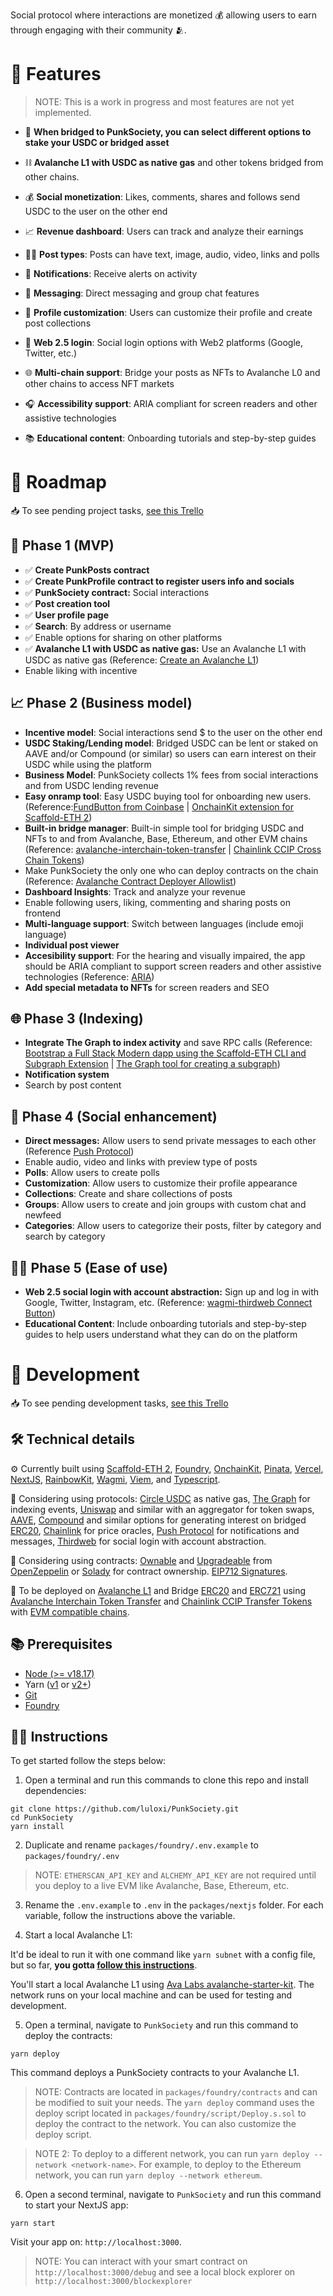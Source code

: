 Social protocol where interactions are monetized 💰 allowing users to earn through engaging with their community 🫂.

# 🤘 Features

> NOTE: This is a work in progress and most features are not yet implemented.

- 💸 **When bridged to PunkSociety, you can select different options to stake your USDC or bridged asset**
- ⛓️ **Avalanche L1 with USDC as native gas** and other tokens bridged from other chains.
- 💰 **Social monetization**: Likes, comments, shares and follows send USDC to the user on the other end
- 📈 **Revenue dashboard**: Users can track and analyze their earnings

- 🤹‍♂️ **Post types**: Posts can have text, image, audio, video, links and polls
- 🔔 **Notifications**: Receive alerts on activity
- 💌 **Messaging**: Direct messaging and group chat features
- 🎨 **Profile customization**: Users can customize their profile and create post collections

- 📱 **Web 2.5 login**: Social login options with Web2 platforms (Google, Twitter, etc.)
- 🌐 **Multi-chain support**: Bridge your posts as NFTs to Avalanche L0 and other chains to access NFT markets
- 🎧 **Accessibility support**: ARIA compliant for screen readers and other assistive technologies
- 📚 **Educational content**: Onboarding tutorials and step-by-step guides

# 🤘 Roadmap

📥 To see pending project tasks, [see this Trello](https://trello.com/b/HLBnvKSu/punksociety)

## 🐣 Phase 1 (MVP)

- ✅ **Create PunkPosts contract**
- ✅ **Create PunkProfile contract to register users info and socials**
- ✅ **PunkSociety contract:** Social interactions
- ✅ **Post creation tool**
- ✅ **User profile page**
- ✅ **Search**: By address or username
- ✅ Enable options for sharing on other platforms
- ✅ **Avalanche L1 with USDC as native gas:** Use an Avalanche L1 with USDC as native gas (Reference: [Create an Avalanche L1](https://docs.avax.network/tooling/create-deploy-avalanche-l1s/create-avalanche-l1))
- Enable liking with incentive

## 📈 Phase 2 (Business model)

- **Incentive model**: Social interactions send $ to the user on the other end
- **USDC Staking/Lending model**: Bridged USDC can be lent or staked on AAVE and/or Compound (or similar) so users can earn interest on their USDC while using the platform
- **Business Model**: PunkSociety collects 1% fees from social interactions and from USDC lending revenue
- **Easy onramp tool**: Easy USDC buying tool for onboarding new users. (Reference:[FundButton from Coinbase](https://onchainkit.xyz/fund/fund-button) | [OnchainKit extension for Scaffold-ETH 2](https://github.com/scaffold-eth/create-eth-extensions/tree/onchainkit))
- **Built-in bridge manager**: Built-in simple tool for bridging USDC and NFTs to and from Avalanche, Base, Ethereum, and other EVM chains (Reference: [avalanche-interchain-token-transfer](https://github.com/ava-labs/avalanche-interchain-token-transfer) | [Chainlink CCIP Cross Chain Tokens](https://docs.chain.link/ccip/tutorials/cross-chain-tokens))
- Make PunkSociety the only one who can deploy contracts on the chain (Reference: [Avalanche Contract Deployer Allowlist](https://academy.avax.network/course/multi-chain-architecture/06-permissioning-users/06-contract-deployer-allowlist))
- **Dashboard Insights**: Track and analyze your revenue
- Enable following users, liking, commenting and sharing posts on frontend
- **Multi-language support**: Switch between languages (include emoji language)
- **Individual post viewer**
- **Accesibility support**: For the hearing and visually impaired, the app should be ARIA compliant to support screen readers and other assistive technologies (Reference: [ARIA](https://developer.mozilla.org/en-US/docs/Web/Accessibility/ARIA))
- **Add special metadata to NFTs** for screen readers and SEO

## 🌐 Phase 3 (Indexing)

- **Integrate The Graph to index activity** and save RPC calls (Reference: [Bootstrap a Full Stack Modern dapp using the Scaffold-ETH CLI and Subgraph Extension](https://siddhantk08.hashnode.dev/bootstrap-a-full-stack-modern-dapp-using-the-scaffold-eth-cli-and-subgraph-extension) | [The Graph tool for creating a subgraph](https://thegraph.com/docs/en/developing/creating-a-subgraph/))
- **Notification system**
- Search by post content

## 💬 Phase 4 (Social enhancement)

- **Direct messages:** Allow users to send private messages to each other (Reference [Push Protocol](https://push.org/))
- Enable audio, video and links with preview type of posts
- **Polls**: Allow users to create polls
- **Customization**: Allow users to customize their profile appearance
- **Collections**: Create and share collections of posts
- **Groups**: Allow users to create and join groups with custom chat and newfeed
- **Categories**: Allow users to categorize their posts, filter by category and search by category

## 👨‍🦽 Phase 5 (Ease of use)

- **Web 2.5 social login with account abstraction:** Sign up and log in with Google, Twitter, Instagram, etc. (Reference: [wagmi-thirdweb Connect Button](https://github.com/thirdweb-example/wagmi-thirdweb?ref=blog.thirdweb.com))
- **Educational Content**: Include onboarding tutorials and step-by-step guides to help users understand what they can do on the platform

# 🤘 Development

📥 To see pending development tasks, [see this Trello](https://trello.com/b/HLBnvKSu/punksociety)

## 🛠️ Technical details

⚙️ Currently built using [Scaffold-ETH 2](https://scaffoldeth.io/), [Foundry](https://book.getfoundry.sh/), [OnchainKit](https://onchainkit.xyz/), [Pinata](https://pinata.cloud/), [Vercel](https://vercel.com/), [NextJS](https://nextjs.org/), [RainbowKit](https://rainbowkit.com/), [Wagmi](https://wagmi.sh/), [Viem](https://viem.sh/), and [Typescript](https://www.typescriptlang.org/).

🏦 Considering using protocols: [Circle USDC](https://www.circle.com/) as native gas, [The Graph](https://thegraph.com/) for indexing events, [Uniswap](https://app.uniswap.org/) and similar with an aggregator for token swaps, [AAVE](https://aave.com/), [Compound](https://compound.finance/) and similar options for generating interest on bridged [ERC20](https://ethereum.org/en/developers/docs/standards/tokens/erc-20/), [Chainlink](https://chain.link/) for price oracles, [Push Protocol](https://push.org/) for notifications and messages, [Thirdweb](https://thirdweb.com/) for social login with account abstraction.

📜 Considering using contracts: [Ownable](https://docs.openzeppelin.com/contracts/2.x/access-control) and [Upgradeable](https://docs.openzeppelin.com/upgrades-plugins/1.x/writing-upgradeable) from [OpenZeppelin](https://www.openzeppelin.com/) or [Solady](https://github.com/Vectorized/solady) for contract ownership. [EIP712 Signatures](https://eips.ethereum.org/EIPS/eip-712).

🔗 To be deployed on [Avalanche L1](https://github.com/ava-labs/avalanche-starter-kit) and Bridge [ERC20](https://ethereum.org/en/developers/docs/standards/tokens/erc-20/) and [ERC721](https://ethereum.org/en/developers/docs/standards/tokens/erc-721/) using [Avalanche Interchain Token Transfer](https://github.com/ava-labs/avalanche-interchain-token-transfer) and [Chainlink CCIP Transfer Tokens](https://docs.chain.link/ccip/tutorials/cross-chain-tokens) with [EVM compatible chains](https://ethereum.org/en/developers/docs/scaling/sidechains/#evm-compatibility).

## 📚 Prerequisites

- [Node (>= v18.17)](https://nodejs.org/en/download/package-manager)
- Yarn ([v1](https://classic.yarnpkg.com/en/docs/install/#windows-stable) or [v2+](https://yarnpkg.com/getting-started/install))
- [Git](https://git-scm.com/downloads)
- [Foundry](https://book.getfoundry.sh/getting-started/installation)

## 👨‍🏫 Instructions

To get started follow the steps below:

1. Open a terminal and run this commands to clone this repo and install dependencies:

```
git clone https://github.com/luloxi/PunkSociety.git
cd PunkSociety
yarn install
```

2. Duplicate and rename `packages/foundry/.env.example` to `packages/foundry/.env`

> NOTE: `ETHERSCAN_API_KEY` and `ALCHEMY_API_KEY` are not required until you deploy to a live EVM like Avalanche, Base, Ethereum, etc.

3. Rename the `.env.example` to `.env` in the `packages/nextjs` folder. For each variable, follow the instructions above the variable.

4. Start a local Avalanche L1:

It'd be ideal to run it with one command like `yarn subnet` with a config file, but so far, **you gotta <a href="./AVALANCHE-L1.md" target="_blank">follow this instructions</a>**.

You'll start a local Avalanche L1 using [Ava Labs avalanche-starter-kit](https://github.com/ava-labs/avalanche-starter-kit). The network runs on your local machine and can be used for testing and development.

5. Open a terminal, navigate to `PunkSociety` and run this command to deploy the contracts:

```
yarn deploy
```

This command deploys a PunkSociety contracts to your Avalanche L1.

> NOTE: Contracts are located in `packages/foundry/contracts` and can be modified to suit your needs. The `yarn deploy` command uses the deploy script located in `packages/foundry/script/Deploy.s.sol` to deploy the contract to the network. You can also customize the deploy script.

> NOTE 2: To deploy to a different network, you can run `yarn deploy --network <network-name>`. For example, to deploy to the Ethereum network, you can run `yarn deploy --network ethereum`.

6. Open a second terminal, navigate to `PunkSociety` and run this command to start your NextJS app:

```
yarn start
```

Visit your app on: `http://localhost:3000`.

> NOTE: You can interact with your smart contract on `http://localhost:3000/debug` and see a local block explorer on `http://localhost:3000/blockexplorer`
